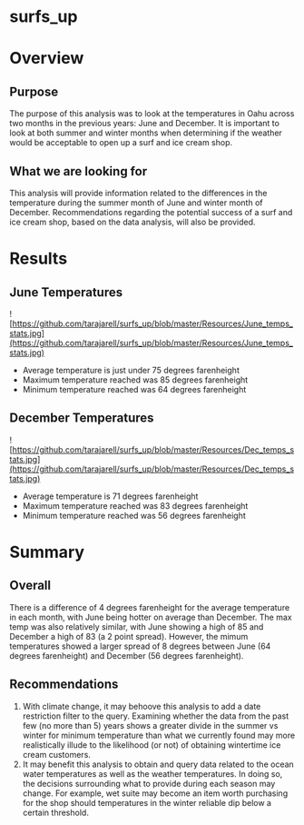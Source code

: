 # surfs_up

# Overview
## Purpose
The purpose of this analysis was to look at the temperatures in Oahu across two months in the previous years: June and December. It is important to look at both summer and winter months when determining if the weather would be acceptable to open up a surf and ice cream shop. 
## What we are looking for
This analysis will provide information related to the differences in the temperature during the summer month of June and winter month of December. Recommendations regarding the potential success of a surf and ice cream shop, based on the data analysis, will also be provided.

# Results
## June Temperatures
![https://github.com/tarajarell/surfs_up/blob/master/Resources/June_temps_stats.jpg](https://github.com/tarajarell/surfs_up/blob/master/Resources/June_temps_stats.jpg)

- Average temperature is just under 75 degrees farenheight
- Maximum temperature reached was 85 degrees farenheight
- Minimum temperature reached was 64 degrees farenheight

## December Temperatures
![https://github.com/tarajarell/surfs_up/blob/master/Resources/Dec_temps_stats.jpg](https://github.com/tarajarell/surfs_up/blob/master/Resources/Dec_temps_stats.jpg)

- Average temperature is 71 degrees farenheight
- Maximum temperature reached was 83 degrees farenheight
- Minimum temperature reached was 56 degrees farenheight

# Summary
## Overall
There is a difference of 4 degrees farenheight for the average temperature in each month, with June being hotter on average than December. The max temp was also relatively similar, with June showing a high of 85 and December a high of 83 (a 2 point spread). However, the mimum temperatures showed a larger spread of 8 degrees between June (64 degrees farenheight) and December (56 degrees farenheight). 
## Recommendations
1. With climate change, it may behoove this analysis to add a date restriction filter to the query. Examining whether the data from the past few (no more than 5) years shows a greater divide in the summer vs winter for minimum temperature than what we currently found may more realistically illude to the likelihood (or not) of obtaining wintertime ice cream customers. 
2. It may benefit this analysis to obtain and query data related to the ocean water temperatures as well as the weather temperatures. In doing so, the decisions surrounding what to provide during each season may change. For example, wet suite may become an item worth purchasing for the shop should temperatures in the winter reliable dip below a certain threshold.

